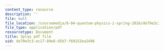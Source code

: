 ```yaml
---
content_type: resource
description: ''
file: null
file_location: /coursemedia/8-04-quantum-physics-i-spring-2016/de79e3c3ac1789e8d5b7f69152ea2496_0T83-47Vi-M.pdf
file_type: application/pdf
resourcetype: Document
title: 3play pdf file
uid: de79e3c3-ac17-89e8-d5b7-f69152ea2496
---
```

